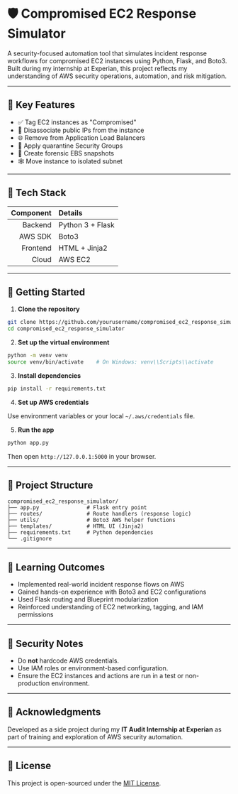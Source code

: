 # 🛡️ Compromised EC2 Response Simulator

A security-focused automation tool that simulates incident response workflows for compromised EC2 instances using Python, Flask, and Boto3. Built during my internship at Experian, this project reflects my understanding of AWS security operations, automation, and risk mitigation.

---

## 📌 Key Features

* ✅ Tag EC2 instances as "Compromised"
* 🔄 Disassociate public IPs from the instance
* 🌐 Remove from Application Load Balancers
* 🔐 Apply quarantine Security Groups
* 📅 Create forensic EBS snapshots
* 🕸️ Move instance to isolated subnet

---

## 🧰 Tech Stack

| Component | Details          |
| --------: | :--------------- |
|   Backend | Python 3 + Flask |
|   AWS SDK | Boto3            |
|  Frontend | HTML + Jinja2    |
|     Cloud | AWS EC2          |

---

## 🚀 Getting Started

1. **Clone the repository**

```bash
git clone https://github.com/yourusername/compromised_ec2_response_simulator.git
cd compromised_ec2_response_simulator
```

2. **Set up the virtual environment**

```bash
python -m venv venv
source venv/bin/activate    # On Windows: venv\\Scripts\\activate
```

3. **Install dependencies**

```bash
pip install -r requirements.txt
```

4. **Set up AWS credentials**

Use environment variables or your local `~/.aws/credentials` file.

5. **Run the app**

```bash
python app.py
```

Then open `http://127.0.0.1:5000` in your browser.

---

## 🛁 Project Structure

```
compromised_ec2_response_simulator/
├── app.py               # Flask entry point
├── routes/              # Route handlers (response logic)
├── utils/               # Boto3 AWS helper functions
├── templates/           # HTML UI (Jinja2)
├── requirements.txt     # Python dependencies
└── .gitignore
```

---

## 🧠 Learning Outcomes

* Implemented real-world incident response flows on AWS
* Gained hands-on experience with Boto3 and EC2 configurations
* Used Flask routing and Blueprint modularization
* Reinforced understanding of EC2 networking, tagging, and IAM permissions

---

## 🔐 Security Notes

* Do **not** hardcode AWS credentials.
* Use IAM roles or environment-based configuration.
* Ensure the EC2 instances and actions are run in a test or non-production environment.


---

## 📳 Acknowledgments

Developed as a side project during my **IT Audit Internship at Experian** as part of training and exploration of AWS security automation.

---

## 📌 License

This project is open-sourced under the [MIT License](LICENSE).
